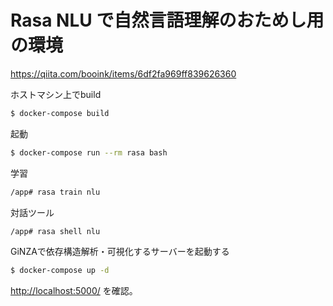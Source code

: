# Rasa NLU で自然言語理解のおためし用の環境

https://qiita.com/booink/items/6df2fa969ff839626360

ホストマシン上でbuild

```sh
$ docker-compose build
```

起動

```sh
$ docker-compose run --rm rasa bash
```

学習

```sh
/app# rasa train nlu
```

対話ツール

```sh
/app# rasa shell nlu
```

GiNZAで依存構造解析・可視化するサーバーを起動する

```sh
$ docker-compose up -d
```

[http://localhost:5000/](http://localhost:5000/) を確認。

